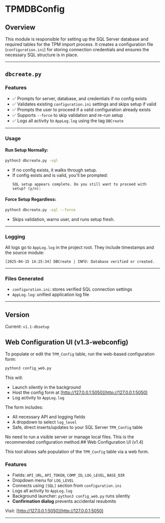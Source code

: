# TPMDBConfig

## Overview
This module is responsible for setting up the SQL Server database and required tables for the TPM import process. It creates a configuration file (`configuration.ini`) for storing connection credentials and ensures the necessary SQL structure is in place.

---

## `dbcreate.py`

### Features
- ✅ Prompts for server, database, and credentials if no config exists
- ✅ Validates existing `configuration.ini` settings and skips setup if valid
- ✅ Prompts the user to proceed if a valid configuration already exists
- ✅ Supports `--force` to skip validation and re-run setup
- ✅ Logs all activity to `AppLog.log` using the tag `DBCreate`

---

### Usage

#### Run Setup Normally:
```bash
python3 dbcreate.py -sql
```

- If no config exists, it walks through setup.
- If config exists and is valid, you'll be prompted:
  ```
  SQL setup appears complete. Do you still want to proceed with setup? (y/n):
  ```

#### Force Setup Regardless:
```bash
python3 dbcreate.py -sql --force
```

- Skips validation, warns user, and runs setup fresh.

---

### Logging
All logs go to `AppLog.log` in the project root. They include timestamps and the source module:
```
[2025-04-15 14:25:34] DBCreate | INFO: Database verified or created.
```

---

### Files Generated
- `configuration.ini`: stores verified SQL connection settings
- `AppLog.log`: unified application log file

---

## Version
Current: `v1.1-dbsetup`
## Web Configuration UI (v1.3-webconfig)

To populate or edit the `TPM_Config` table, run the web-based configuration form:

```bash
python3 config_web.py
```

This will:
- Launch silently in the background
- Host the config form at [http://127.0.0.1:5050](http://127.0.0.1:5050)
- Log activity to `AppLog.log`

The form includes:
- All necessary API and logging fields
- A dropdown to select `log_level`
- Safe, direct inserts/updates to your SQL Server `TPM_Config` table

No need to run a visible server or manage local files. This is the recommended configuration method.## Web Configuration UI (v1.4)

This tool allows safe population of the `TPM_Config` table via a web form.

### Features
- Fields: `API_URL`, `API_TOKEN`, `COMP_ID`, `LOG_LEVEL`, `BASE_DIR`
- Dropdown menu for `LOG_LEVEL`
- Connects using `[SQL]` section from `configuration.ini`
- Logs all activity to `AppLog.log`
- Background launcher: `python3 config_web.py` runs silently
- **Confirmation dialog** prevents accidental resubmits

Visit: [http://127.0.0.1:5050](http://127.0.0.1:5050)

---